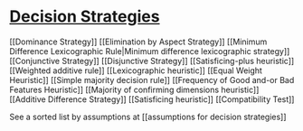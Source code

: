 # [Decision Strategies](Knowledge.mm)

[[Dominance Strategy]]
[[Elimination by Aspect Strategy]]
[[Minimum Difference Lexicographic Rule|Minimum difference lexicographic strategy]]
[[Conjunctive Strategy]]
[[Disjunctive Strategy]]
[[Satisficing-plus heuristic]]
[[Weighted additive rule]]
[[Lexicographic heuristic]]
[[Equal Weight Heuristic]]
[[Simple majority decision rule]]
[[Frequency of Good and-or Bad Features Heuristic]]
[[Majority of confirming dimensions heuristic]]
[[Additive Difference Strategy]]
[[Satisficing heuristic]]
[[Compatibility Test]]

See a sorted list by assumptions at [[assumptions for decision strategies]]